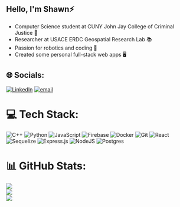 ## Hello, I'm Shawn⚡

- Computer Science student at CUNY John Jay College of Criminal Justice 🏫
- Researcher at USACE ERDC Geospatial Research Lab 📚
- Passion for robotics and coding 🤖
- Created some personal full-stack web apps 🖥️


## 🌐 Socials:
[![LinkedIn](https://img.shields.io/badge/LinkedIn-%230077B5.svg?logo=linkedin&logoColor=white)](https://www.linkedin.com/in/shawn-sinanan-073a111a4/) [![email](https://img.shields.io/badge/Email-D14836?logo=gmail&logoColor=white)](mailto:shawnsinanan21@gmail.com) 

# 💻 Tech Stack:
![C++](https://img.shields.io/badge/c++-%2300599C.svg?style=for-the-badge&logo=c%2B%2B&logoColor=white) ![Python](https://img.shields.io/badge/python-3670A0?style=for-the-badge&logo=python&logoColor=ffdd54) ![JavaScript](https://img.shields.io/badge/javascript-%23323330.svg?style=for-the-badge&logo=javascript&logoColor=%23F7DF1E) ![Firebase](https://img.shields.io/badge/firebase-%23039BE5.svg?style=for-the-badge&logo=firebase) ![Docker](https://img.shields.io/badge/docker-%230db7ed.svg?style=for-the-badge&logo=docker&logoColor=white) ![Git](https://img.shields.io/badge/git-%23F05033.svg?style=for-the-badge&logo=git&logoColor=white) ![React](https://img.shields.io/badge/react-%2320232a.svg?style=for-the-badge&logo=react&logoColor=%2361DAFB) ![Sequelize](https://img.shields.io/badge/Sequelize-52B0E7?style=for-the-badge&logo=Sequelize&logoColor=white) ![Express.js](https://img.shields.io/badge/express.js-%23404d59.svg?style=for-the-badge&logo=express&logoColor=%2361DAFB) ![NodeJS](https://img.shields.io/badge/node.js-6DA55F?style=for-the-badge&logo=node.js&logoColor=white) ![Postgres](https://img.shields.io/badge/postgres-%23316192.svg?style=for-the-badge&logo=postgresql&logoColor=white)
# 📊 GitHub Stats:
![](https://github-readme-stats.vercel.app/api?username=shawns21&theme=synthwave&hide_border=false&include_all_commits=true&count_private=true)<br/>
![](https://nirzak-streak-stats.vercel.app/?user=shawns21&theme=synthwave&hide_border=false)<br/>
![](https://github-readme-stats.vercel.app/api/top-langs/?username=shawns21&theme=synthwave&hide_border=false&include_all_commits=true&count_private=true&layout=compact)
